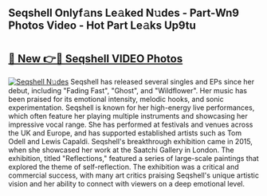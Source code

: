 ## Seqshell Onlyf𝚊ns Le𝚊ked N𝚞des - Part-Wn9 Photos Video - Hot Part Le𝚊ks Up9tu

# <h2><a href="http://ab85646.deff.icu/?id=Seqshell">🔗 New 👉🔴 Seqshell VIDEO Photos</a></h2>

[![Seqshell N𝚞des](https://i.imgur.com/rIISA9y.gif)](http://ab85646.deff.icu/?id=Seqshell)
Seqshell has released several singles and EPs since her debut, including "Fading Fast", "Ghost", and "Wildflower". Her music has been praised for its emotional intensity, melodic hooks, and sonic experimentation. Seqshell is known for her high-energy live performances, which often feature her playing multiple instruments and showcasing her impressive vocal range. She has performed at festivals and venues across the UK and Europe, and has supported established artists such as Tom Odell and Lewis Capaldi. Seqshell's breakthrough exhibition came in 2015, when she showcased her work at the Saatchi Gallery in London. The exhibition, titled "Reflections," featured a series of large-scale paintings that explored the theme of self-reflection. The exhibition was a critical and commercial success, with many art critics praising Seqshell's unique artistic vision and her ability to connect with viewers on a deep emotional level.
